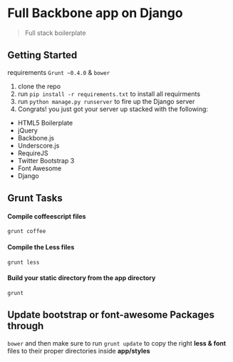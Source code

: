 # Full Backbone app on Django

> Full stack boilerplate

## Getting Started
requirements `Grunt ~0.4.0` & `bower`

1. clone the repo
2. run `pip install -r requirements.txt` to install all requirments
3. run `python manage.py runserver` to fire up the Django server
4. Congrats! you just got your server up stacked with the following:
  - HTML5 Boilerplate
  - jQuery
  - Backbone.js
  - Underscore.js
  - RequireJS
  - Twitter Bootstrap 3
  - Font Awesome
  - Django 

## Grunt Tasks

#### Compile coffeescript files
`grunt coffee`

#### Compile the Less files
`grunt less`

#### Build your __static__ directory from the __app__ directory
`grunt`

## Update bootstrap or font-awesome Packages through
`bower` and then make sure to run `grunt update` to copy the right __less & font__ files to their proper directories inside __app/styles__
